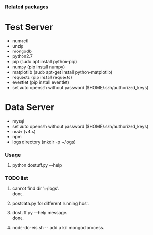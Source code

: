 ### Related packages ###
# Test Server
* numactl
* unzip
* mongodb
* python2.7 
* pip (sudo apt install python-pip)
* numpy (pip install numpy)
* matplotlib (sudo apt-get install python-matplotlib)
* requests (pip install requests)
* eventlet (pip install eventlet)
* set auto openssh without password ($HOME/.ssh/authorized_keys)

# Data Server
* mysql
* set auto openssh without password ($HOME/.ssh/authorized_keys)
* node (v4.x)
* npm
* logs directory (mkdir -p ~/logs)


### Usage ###
1. python dostuff.py --help

### TODO list ###

1. cannot find dir '~/logs'.\
done.
2. postdata.py for different running host.

3. dostuff.py --help message.\
done.
4. node-dc-eis.sh -- add a kill mongod process.